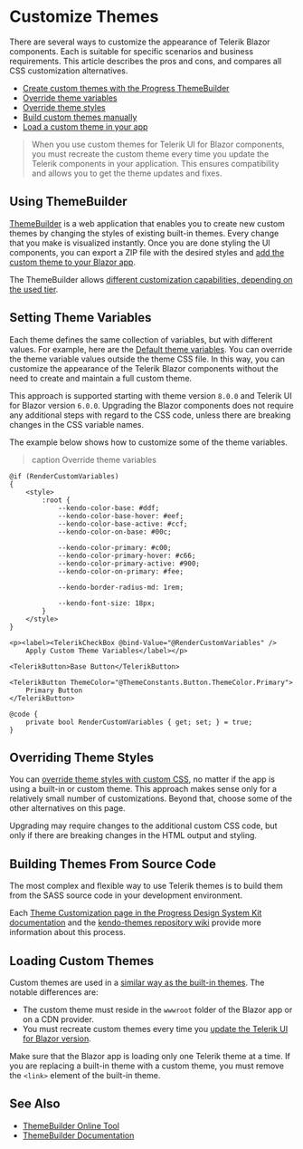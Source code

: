 
# Customize Themes

There are several ways to customize the appearance of Telerik Blazor components. Each is suitable for specific scenarios and business requirements. This article describes the pros and cons, and compares all CSS customization alternatives.

* [Create custom themes with the Progress ThemeBuilder](#using-themebuilder)
* [Override theme variables](#setting-theme-variables)
* [Override theme styles](#overriding-theme-styles)
* [Build custom themes manually](#building-themes-from-source-code)
* [Load a custom theme in your app](#loading-custom-themes)

> When you use custom themes for Telerik UI for Blazor components, you must recreate the custom theme every time you update the Telerik components in your application. This ensures compatibility and allows you to get the theme updates and fixes.

## Using ThemeBuilder

[ThemeBuilder](https://docs.telerik.com/themebuilder) is a web application that enables you to create new custom themes by changing the styles of existing built-in themes. Every change that you make is visualized instantly. Once you are done styling the UI components, you can export a ZIP file with the desired styles and [add the custom theme to your Blazor app](#loading-custom-themes).

The ThemeBuilder allows [different customization capabilities, depending on the used tier](https://docs.telerik.com/themebuilder/introduction#themebuilder-tiers).

## Setting Theme Variables

Each theme defines the same collection of variables, but with different values. For example, here are the <a href="https://www.telerik.com/design-system/docs/themes/kendo-themes/default/theme-variables/" target="_blank">Default theme variables</a>. You can override the theme variable values outside the theme CSS file. In this way, you can customize the appearance of the Telerik Blazor components without the need to create and maintain a full custom theme.

This approach is supported starting with theme version `8.0.0` and Telerik UI for Blazor version `6.0.0`. Upgrading the Blazor components does not require any additional steps with regard to the CSS code, unless there are breaking changes in the CSS variable names.

The example below shows how to customize some of the theme variables.

>caption Override theme variables

````RAZOR
@if (RenderCustomVariables)
{
    <style>
        :root {
            --kendo-color-base: #ddf;
            --kendo-color-base-hover: #eef;
            --kendo-color-base-active: #ccf;
            --kendo-color-on-base: #00c;

            --kendo-color-primary: #c00;
            --kendo-color-primary-hover: #c66;
            --kendo-color-primary-active: #900;
            --kendo-color-on-primary: #fee;

            --kendo-border-radius-md: 1rem;

            --kendo-font-size: 18px;
        }
    </style>
}

<p><label><TelerikCheckBox @bind-Value="@RenderCustomVariables" />
    Apply Custom Theme Variables</label></p>

<TelerikButton>Base Button</TelerikButton>

<TelerikButton ThemeColor="@ThemeConstants.Button.ThemeColor.Primary">
    Primary Button
</TelerikButton>

@code {
    private bool RenderCustomVariables { get; set; } = true;
}
````

## Overriding Theme Styles

You can [override theme styles with custom CSS](slug:themes-override), no matter if the app is using a built-in or custom theme. This approach makes sense only for a relatively small number of customizations. Beyond that, choose some of the other alternatives on this page.

Upgrading may require changes to the additional custom CSS code, but only if there are breaking changes in the HTML output and styling.

## Building Themes From Source Code

The most complex and flexible way to use Telerik themes is to build them from the SASS source code in your development environment.

Each <a href="https://www.telerik.com/design-system/docs/themes/kendo-themes/default/customization/" target="_blank">Theme Customization page in the Progress Design System Kit documentation</a> and the [kendo-themes repository wiki](https://github.com/telerik/kendo-themes/wiki/Compiling-themes) provide more information about this process.

## Loading Custom Themes

Custom themes are used in a [similar way as the built-in themes](slug:getting-started/what-you-need#css-theme). The notable differences are:

* The custom theme must reside in the `wwwroot` folder of the Blazor app or on a CDN provider.
* You must recreate custom themes every time you [update the Telerik UI for Blazor version](slug:upgrade-tutorial).

Make sure that the Blazor app is loading only one Telerik theme at a time. If you are replacing a built-in theme with a custom theme, you must remove the `<link>` element of the built-in theme.

## See Also

* [ThemeBuilder Online Tool](https://themebuilderapp.telerik.com)
* [ThemeBuilder Documentation](https://docs.telerik.com/themebuilder)
